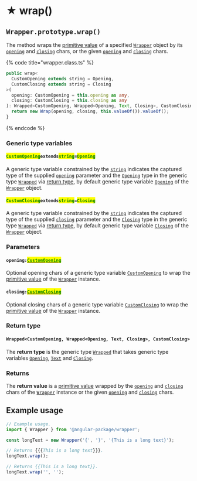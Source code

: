 # ★ wrap()

## `Wrapper.prototype.wrap()`

The method wraps the [primitive value](../../../wrap/methods/instance/valueof.md) of a specified [`Wrapper`](broken-reference) object by its [`opening`](../../../wrap/accessors/instance/opening.md) and [`closing`](../../../wrap/accessors/instance/closing.md) chars, or the given [`opening`](wrap.md#opening-customopening) and [`closing`](wrap.md#closing-customclosing) chars.

{% code title="wrapper.class.ts" %}
```typescript
public wrap<
  CustomOpening extends string = Opening,
  CustomClosing extends string = Closing
>(
  opening: CustomOpening = this.opening as any,
  closing: CustomClosing = this.closing as any
): Wrapped<CustomOpening, Wrapped<Opening, Text, Closing>, CustomClosing> {
  return new Wrap(opening, closing, this.valueOf()).valueOf();
}
```
{% endcode %}

### Generic type variables

#### <mark style="color:green;">`CustomOpening`</mark>`extends`<mark style="color:green;">`string`</mark>`=`<mark style="color:green;">`Opening`</mark>

A generic type variable constrained by the [`string`](https://www.typescriptlang.org/docs/handbook/basic-types.html#string) indicates the captured type of the supplied [`opening`](wrap.md#opening-customopening) parameter and the [`Opening`](../../../type/wrapped.md#openingextendsstring) type in the generic type [`Wrapped`](../../../type/wrapped.md) via [return type](wrap.md#undefined), by default generic type variable [`Opening`](../../generic-type-variables.md#wrap-opening) of the [`Wrapper`](broken-reference) object.

#### <mark style="color:green;">`CustomClosing`</mark>`extends`<mark style="color:green;">`string`</mark>`=`<mark style="color:green;">`Closing`</mark>

A generic type variable constrained by the [`string`](https://www.typescriptlang.org/docs/handbook/basic-types.html#string) indicates the captured type of the supplied [`closing`](wrap.md#closing-customclosing) parameter and the [`Closing`](../../../type/wrapped.md#closingextendsstring) type in the generic type [`Wrapped`](../../../type/wrapped.md) via [return type](wrap.md#undefined), by default generic type variable [`Closing`](../../generic-type-variables.md#wrap-closing) of the [`Wrapper`](broken-reference) object.

### Parameters

#### `opening:`[<mark style="color:green;">`CustomOpening`</mark>](wrap.md#customopeningextendsstring-opening)

Optional opening chars of a generic type variable [`CustomOpening`](wrap.md#customopeningextendsstring-opening) to wrap the [primitive value](../../../wrap/methods/instance/valueof.md) of the [`Wrapper`](broken-reference) instance.

#### `closing:`[<mark style="color:green;">`CustomClosing`</mark>](wrap.md#customclosingextendsstring-closing)

Optional closing chars of a generic type variable [`CustomClosing`](wrap.md#customclosingextendsstring-closing) to wrap the [primitive value](../../../wrap/methods/instance/valueof.md) of the [`Wrapper`](broken-reference) instance.

### Return type

#### `Wrapped<CustomOpening, Wrapped<Opening, Text, Closing>, CustomClosing>`&#x20;

The **return type** is the generic type [`Wrapped`](../../../type/wrapped.md) that takes generic type variables [`Opening`](../../../type/wrapped.md#openingextendsstring), [`Text`](../../../type/wrapped.md#textextendsstring) and [`Closing`](../../../type/wrapped.md#closingextendsstring).

### Returns

The **return value** is a [primitive value](../../../wrap/methods/instance/valueof.md) wrapped by the [`opening`](../../../wrap/accessors/instance/opening.md) and [`closing`](../../../wrap/accessors/instance/closing.md) chars of the [`Wrapper`](broken-reference) instance or the given [`opening`](wrap.md#opening-customopening) and [`closing`](wrap.md#closing-customclosing) chars.

## Example usage

```typescript
// Example usage.
import { Wrapper } from '@angular-package/wrapper';

const longText = new Wrapper('{', '}', '{This is a long text}');

// Returns {{{This is a long text}}}.
longText.wrap();

// Returns {{This is a long text}}.
longText.wrap('', '');
```
